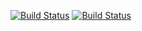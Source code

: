 [![Build Status](https://dev.azure.com/aks12345/shopping/_apis/build/status/shoppingapi-pipeline?branchName=main)](https://dev.azure.com/aks12345/shopping/_build/latest?definitionId=3&branchName=main)
[![Build Status](https://dev.azure.com/aks12345/shopping/_apis/build/status/shoppingclient-pipeline?branchName=main)](https://dev.azure.com/aks12345/shopping/_build/latest?definitionId=4&branchName=main)
